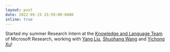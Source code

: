 ```yaml
---
layout: post
date: 2022-05-15 15:59:00-0400
inline: true
---
```


Started my summer Research Intern at the [Knowledge and Language Team](https://www.microsoft.com/en-us/research/group/knowledge-and-language/) of Microsoft Research, working with [Yang Liu](https://www.microsoft.com/en-us/research/people/yaliu10/), [Shuohang Wang](https://www.microsoft.com/en-us/research/people/shuowa/) and [Yichong Xu](https://www.microsoft.com/en-us/research/people/yicxu/)!
